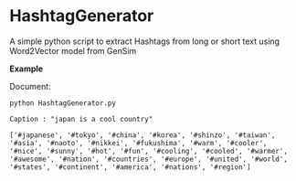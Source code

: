# HashtagGenerator
A simple python script to extract Hashtags from long or short text using Word2Vector model from GenSim


<b>Example</b>


Document:

```
python HashtagGenerator.py  

Caption : "japan is a cool country" 

['#japanese', '#tokyo', '#china', '#korea', '#shinzo', '#taiwan', '#asia', '#naoto', '#nikkei', '#fukushima', '#warm', '#cooler', '#nice', '#sunny', '#hot', '#fun', '#cooling', '#cooled', '#warmer', '#awesome', '#nation', '#countries', '#europe', '#united', '#world', '#states', '#continent', '#america', '#nations', '#region'] 

```
